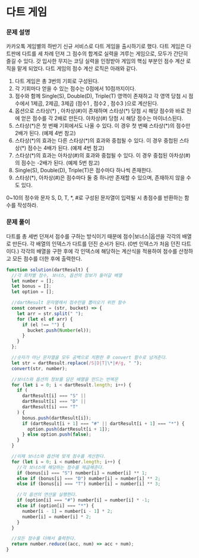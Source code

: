 # 다트 게임

### 문제 설명

카카오톡 게임별의 하반기 신규 서비스로 다트 게임을 출시하기로 했다. 다트 게임은 다트판에 다트를 세 차례 던져 그 점수의 합계로 실력을 겨루는 게임으로, 모두가 간단히 즐길 수 있다.
갓 입사한 무지는 코딩 실력을 인정받아 게임의 핵심 부분인 점수 계산 로직을 맡게 되었다. 다트 게임의 점수 계산 로직은 아래와 같다.

1. 다트 게임은 총 3번의 기회로 구성된다.
2. 각 기회마다 얻을 수 있는 점수는 0점에서 10점까지이다.
3. 점수와 함께 Single(S), Double(D), Triple(T) 영역이 존재하고 각 영역 당첨 시 점수에서 1제곱, 2제곱, 3제곱 (점수1 , 점수2 , 점수3 )으로 계산된다.
4. 옵션으로 스타상(\*) , 아차상(#)이 존재하며 스타상(\*) 당첨 시 해당 점수와 바로 전에 얻은 점수를 각 2배로 만든다. 아차상(#) 당첨 시 해당 점수는 마이너스된다.
5. 스타상(\*)은 첫 번째 기회에서도 나올 수 있다. 이 경우 첫 번째 스타상(\*)의 점수만 2배가 된다. (예제 4번 참고)
6. 스타상(\*)의 효과는 다른 스타상(\*)의 효과와 중첩될 수 있다. 이 경우 중첩된 스타상(\*) 점수는 4배가 된다. (예제 4번 참고)
7. 스타상(\*)의 효과는 아차상(#)의 효과와 중첩될 수 있다. 이 경우 중첩된 아차상(#)의 점수는 -2배가 된다. (예제 5번 참고)
8. Single(S), Double(D), Triple(T)은 점수마다 하나씩 존재한다.
9. 스타상(\*), 아차상(#)은 점수마다 둘 중 하나만 존재할 수 있으며, 존재하지 않을 수도 있다.

0~10의 정수와 문자 S, D, T, \*, #로 구성된 문자열이 입력될 시 총점수를 반환하는 함수를 작성하라.

### 문제 풀이

다트를 총 세번 던져서 점수를 구하는 방식이기 때문에 점수|보너스|옵션을 각각의 배열로 만든다. 각 배열의 인덱스가 다트를 던진 순서가 된다. (0번 인덱스가 처음 던진 다트이다.) 각각의 배열을 구한 후에 각 인덱스에 해당하는 계산식을 적용하여 점수를 산정하고 모든 점수를 더한 후에 출력한다.

```js
function solution(dartResult) {
  //각 회차별 점수, 보너스, 옵션의 정보가 들어갈 배열
  let number = [];
  let bonus = [];
  let option = [];

  //dartResult 문자열에서 점수만을 뽑아오기 위한 함수
  const convert = (str, bucket) => {
    let arr = str.split(" ");
    for (let el of arr) {
      if (el !== "") {
        bucket.push(Number(el));
      }
    }
  };

  //숫자가 아닌 문자열을 모두 공백으로 치환한 후 convert 함수로 넘겨준다.
  let str = dartResult.replace(/S|D|T|\*|#/g, " ");
  convert(str, number);

  //보너스와 옵션의 정보를 담은 배열을 만드는 반복문
  for (let i = 0; i < dartResult.length; i++) {
    if (
      dartResult[i] === "S" ||
      dartResult[i] === "D" ||
      dartResult[i] === "T"
    ) {
      bonus.push(dartResult[i]);
      if (dartResult[i + 1] === "#" || dartResult[i + 1] === "*") {
        option.push(dartResult[i + 1]);
      } else option.push(false);
    }
  }

  //이제 보너스와 옵션에 맞게 점수를 계산한다.
  for (let i = 0; i < number.length; i++) {
    //각 보너스에 해당하는 점수를 제곱해준다.
    if (bonus[i] === "S") number[i] = number[i] ** 1;
    else if (bonus[i] === "D") number[i] = number[i] ** 2;
    else if (bonus[i] === "T") number[i] = number[i] ** 3;

    //각 옵션의 연산을 실행한다.
    if (option[i] === "#") number[i] = number[i] * -1;
    else if (option[i] === "*") {
      number[i - 1] = number[i - 1] * 2;
      number[i] = number[i] * 2;
    }
  }

  //모든 점수를 더해서 출력한다.
  return number.reduce((acc, num) => acc + num);
}
```
